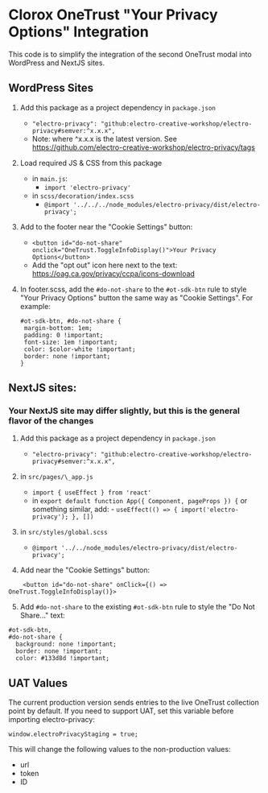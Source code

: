 # Clorox OneTrust "Your Privacy Options" Integration

This code is to simplify the integration of the second OneTrust modal into WordPress and NextJS sites.

## WordPress Sites

1. Add this package as a project dependency in `package.json`

    - `"electro-privacy": "github:electro-creative-workshop/electro-privacy#semver:^x.x.x",`
    - Note: where ^x.x.x is the latest version. See https://github.com/electro-creative-workshop/electro-privacy/tags

2. Load required JS & CSS from this package

    - in `main.js`:
        - `import 'electro-privacy'`
    - in `scss/decoration/index.scss`
        - `@import '../../../node_modules/electro-privacy/dist/electro-privacy';`

3. Add to the footer near the "Cookie Settings" button:

    - `<button id="do-not-share" onclick="OneTrust.ToggleInfoDisplay()">Your Privacy Options</button>`
    - Add the "opt out" icon here next to the text: https://oag.ca.gov/privacy/ccpa/icons-download

4. In footer.scss, add the `#do-not-share` to the `#ot-sdk-btn` rule to style "Your Privacy Options" button the same way as "Cookie Settings". For example:

    ```
    #ot-sdk-btn, #do-not-share {
     margin-bottom: 1em;
     padding: 0 !important;
     font-size: 1em !important;
     color: $color-white !important;
     border: none !important;
    }
    ```

## NextJS sites:

### Your NextJS site may differ slightly, but this is the general flavor of the changes

1. Add this package as a project dependency in `package.json`

    - `"electro-privacy": "github:electro-creative-workshop/electro-privacy#semver:^x.x.x",`

2. in `src/pages/\_app.js`

    - `import { useEffect } from 'react'`
    - in `export default function App({ Component, pageProps }) {` or something similar, add: - `useEffect(() => { import('electro-privacy'); }, [])`

3. in `src/styles/global.scss`

    - `@import '../../node_modules/electro-privacy/dist/electro-privacy';`

4. Add near the "Cookie Settings" button:

```
    <button id="do-not-share" onClick={() => OneTrust.ToggleInfoDisplay()}>
```

5. Add `#do-not-share` to the existing `#ot-sdk-btn` rule to style the "Do Not Share..." text:

```
#ot-sdk-btn,
#do-not-share {
  background: none !important;
  border: none !important;
  color: #133d8d !important;
```

## UAT Values

The current production version sends entries to the live OneTrust collection point by default. If you need to support UAT, set this variable before importing electro-privacy:

`window.electroPrivacyStaging = true;`

This will change the following values to the non-production values:

-   url
-   token
-   ID
